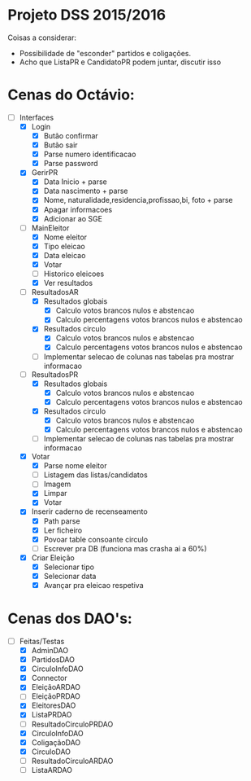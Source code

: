 # Projeto DSS 2015/2016

Coisas a considerar:
- Possibilidade de "esconder" partidos e coligações.
- Acho que ListaPR e CandidatoPR podem juntar, discutir isso

# Cenas do Octávio:

- [ ] Interfaces
  - [x] Login
    - [x] Butão confirmar
    - [x] Butão sair
    - [x] Parse numero identificacao
    - [x] Parse password
  - [x] GerirPR
    - [x] Data Inicio + parse
    - [x] Data nascimento + parse
    - [x] Nome, naturalidade,residencia,profissao,bi, foto + parse
    - [x] Apagar informacoes
    - [x] Adicionar ao SGE 
  - [ ] MainEleitor
    - [x] Nome eleitor
    - [x] Tipo eleicao
    - [x] Data eleicao
    - [x] Votar
    - [ ] Historico eleicoes
    - [x] Ver resultados
  - [ ] ResultadosAR
    - [x] Resultados globais
      - [x] Calculo votos brancos nulos e abstencao 
      - [x] Calculo percentagens votos brancos nulos e abstencao
    - [x] Resultados circulo
      - [x] Calculo votos brancos nulos e abstencao 
      - [x] Calculo percentagens votos brancos nulos e abstencao
    - [ ] Implementar selecao de colunas nas tabelas pra mostrar informacao
  - [ ] ResultadosPR
    - [x] Resultados globais
      - [x] Calculo votos brancos nulos e abstencao 
      - [x] Calculo percentagens votos brancos nulos e abstencao
    - [x] Resultados circulo
      - [x] Calculo votos brancos nulos e abstencao 
      - [x] Calculo percentagens votos brancos nulos e abstencao
    - [ ] Implementar selecao de colunas nas tabelas pra mostrar informacao
  - [x] Votar
    - [x] Parse nome eleitor
    - [ ] Listagem das listas/candidatos
    - [ ] Imagem
    - [x] Limpar
    - [x] Votar
  - [x] Inserir caderno de recenseamento
    - [x] Path parse
    - [x] Ler ficheiro
    - [x] Povoar table consoante circulo
    - [ ] Escrever pra DB (funciona mas crasha ai a 60%)
  - [x] Criar Eleição
    - [x] Selecionar tipo
    - [x] Selecionar data
    - [x] Avançar pra eleicao respetiva

# Cenas dos DAO's:

- [ ] Feitas/Testas
  - [X] AdminDAO
  - [X] PartidosDAO
  - [X] CirculoInfoDAO
  - [X] Connector
  - [X] EleiçãoARDAO
  - [ ] EleiçãoPRDAO
  - [X] EleitoresDAO
  - [X] ListaPRDAO
  - [ ] ResultadoCirculoPRDAO
  - [X] CirculoInfoDAO
  - [X] ColigaçãoDAO
  - [X] CirculoDAO
  - [ ] ResultadoCirculoARDAO
  - [ ] ListaARDAO

